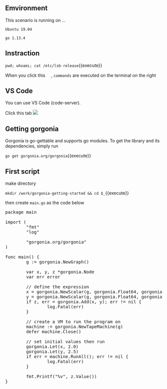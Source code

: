 ## Emvironment

This scenario is running on ...

`Ubuntu 19.04`

`go 1.13.4`

## Instraction

`pwd; whoami; cat /etc/lsb-release`{{execute}}

When you click this <img src='https://i.gyazo.com/b1360ae66c0324fa407acb121d67ad48.png' width=15px>, `commands` are executed on the terminal on the right

## VS Code

You can use VS Code (code-server).

Click this tab <img src='https://i.gyazo.com/2490101f4dd25247eba6549c9698b5f3.png'>

## Getting gorgonia

Gorgonia is go-gettable and supports go modules. To get the library and its dependencies, simply run

`go get gorgonia.org/gorgonia`{{execute}}

## First script

make directory

`mkdir /work/gorgonia-getting-started && cd $_`{{execute}}

then create `main.go` as the code below

<pre class="file" data-target="clipboard">
package main

import (
        "fmt"
        "log"

        "gorgonia.org/gorgonia"
)

func main() {
        g := gorgonia.NewGraph()

        var x, y, z *gorgonia.Node
        var err error

        // define the expression
        x = gorgonia.NewScalar(g, gorgonia.Float64, gorgonia.WithName("x"))
        y = gorgonia.NewScalar(g, gorgonia.Float64, gorgonia.WithName("y"))
        if z, err = gorgonia.Add(x, y); err != nil {
                log.Fatal(err)
        }

        // create a VM to run the program on
        machine := gorgonia.NewTapeMachine(g)
        defer machine.Close()

        // set initial values then run
        gorgonia.Let(x, 2.0)
        gorgonia.Let(y, 2.5)
        if err = machine.RunAll(); err != nil {
                log.Fatal(err)
        }

        fmt.Printf("%v", z.Value())
}
</pre>
